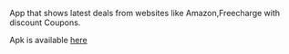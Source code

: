 App that shows latest deals from websites like Amazon,Freecharge with discount Coupons.

Apk is available [here](https://drive.google.com/open?id=1NfTDxBP-t94X_xz1XF-yyEWnA-_HWRBZ)

